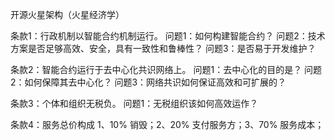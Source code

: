 开源火星架构（火星经济学）

条款1：行政机制以智能合约机制运行。
问题1：如何构建智能合约？
问题2：技术方案是否足够高效、安全，具有一致性和鲁棒性？
问题3：是否易于开发维护？

条款2：智能合约运行于去中心化共识网络上。
问题1：去中心化的目的是？
问题2：如何保障其去中心化？
问题3：网络共识如何保证高效和可扩展的？



条款3：个体和组织无税负。
问题1：无税组织该如何高效运作？


条款4：服务总价构成 1、10% 销毁；2、20% 支付服务方；3、70% 服务成本；
